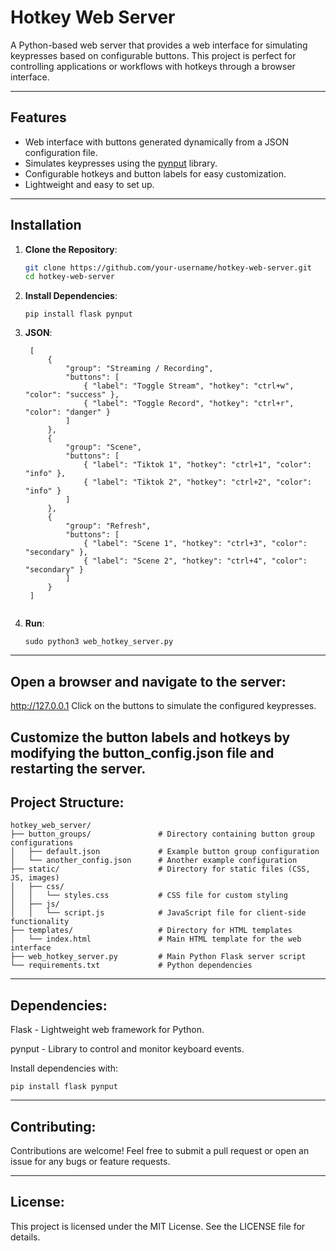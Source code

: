 # Hotkey Web Server

A Python-based web server that provides a web interface for simulating keypresses based on configurable buttons. This project is perfect for controlling applications or workflows with hotkeys through a browser interface.

---

## Features
- Web interface with buttons generated dynamically from a JSON configuration file.
- Simulates keypresses using the [pynput](https://pypi.org/project/pynput/) library.
- Configurable hotkeys and button labels for easy customization.
- Lightweight and easy to set up.

---

## Installation

1. **Clone the Repository**:
   ```bash
   git clone https://github.com/your-username/hotkey-web-server.git
   cd hotkey-web-server
    ```


3. **Install Dependencies**:
   ```
   pip install flask pynput
    ```

4. **JSON**:
   ```
    [
        {
            "group": "Streaming / Recording",
            "buttons": [
                { "label": "Toggle Stream", "hotkey": "ctrl+w", "color": "success" },
                { "label": "Toggle Record", "hotkey": "ctrl+r", "color": "danger" }
            ]
        },
        {
            "group": "Scene",
            "buttons": [
                { "label": "Tiktok 1", "hotkey": "ctrl+1", "color": "info" },
                { "label": "Tiktok 2", "hotkey": "ctrl+2", "color": "info" }
            ]
        },
        {
            "group": "Refresh",
            "buttons": [
                { "label": "Scene 1", "hotkey": "ctrl+3", "color": "secondary" },
                { "label": "Scene 2", "hotkey": "ctrl+4", "color": "secondary" }
            ]
        }
    ]


    ```


4. **Run**:
   ```
   sudo python3 web_hotkey_server.py
    ```
---
##  Open a browser and navigate to the server:
   
http://127.0.0.1 Click on the buttons to simulate the configured keypresses.

Customize the button labels and hotkeys by modifying the button_config.json file and restarting the server.
---
##  Project Structure:
    hotkey_web_server/
    ├── button_groups/               # Directory containing button group configurations
    │   ├── default.json             # Example button group configuration
    │   └── another_config.json      # Another example configuration
    ├── static/                      # Directory for static files (CSS, JS, images)
    │   ├── css/
    │   │   └── styles.css           # CSS file for custom styling
    │   ├── js/
    │   │   └── script.js            # JavaScript file for client-side functionality
    ├── templates/                   # Directory for HTML templates
    │   └── index.html               # Main HTML template for the web interface
    ├── web_hotkey_server.py         # Main Python Flask server script
    └── requirements.txt             # Python dependencies

---
##  Dependencies:
Flask - Lightweight web framework for Python.

pynput - Library to control and monitor keyboard events.

Install dependencies with:

    pip install flask pynput

---
## Contributing:
   
Contributions are welcome! Feel free to submit a pull request or open an issue for any bugs or feature requests.
  
---
## License:

This project is licensed under the MIT License. See the LICENSE file for details.


